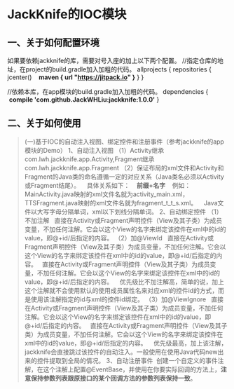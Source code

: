 JackKnife的IOC模块
================================

一、关于如何配置环境
--------------------------------
如果要依赖jackknife的库，需要对号入座的加上以下两个配置。
//指定仓库的地址，在project的build.gradle加入加粗的代码。
allprojects {
  repositories {
    jcenter()
    <b>maven { url "https://jitpack.io" }</b>
  }
}

//依赖本库，在app模块的build.gradle加入加粗的代码。
dependencies {
  <b>compile 'com.github.JackWHLiu:jackknife:1.0.0'</b>
}

二、关于如何使用
--------------------------------
> (一)基于IOC的自动注入视图、绑定控件和注册事件（参考jackknife的app模块的Demo）
> 1、自动注入视图
> （1）Activity继承com.lwh.jackknife.app.Activity,Fragment继承com.lwh.jackknife.app.Fragment
> （2）保证布局的xml文件和Activity和Fragment的Java类的命名遵循一定的对应关系（Java类名必须以Activity或Fragment结尾）。
    具体关系如下：
    <b>前缀+名字</b>
    例如：MainActivity.java映射的xml文件名就为activity_main.xml，TTSFragment.java映射的xml文件名就为fragment_t_t_s.xml。
    Java文件以大写字母分隔单词，xml以下划线分隔单词。
> 2、自动绑定控件
> （1）不加注解
    直接在Activity或Fragment声明控件（View及其子类）为成员变量，不加任何注解。它会以这个View的名字来绑定该控件在xml中的id的value，即@+id/后指定的内容。
> （2）加@ViewId
    直接在Activity或Fragment声明控件（View及其子类）为成员变量，不加任何注解。它会以这个View的名字来绑定该控件在xml中的id的value，即@+id/后指定的内容。
    直接在Activity或Fragment声明控件（View及其子类）为成员变量，不加任何注解。它会以这个View的名字来绑定该控件在xml中的id的value，即@+id/后指定的内容。
    优先级比不加注解高，简单的说，加上这个注解就不会使用默认的使用成员属性名来对应xml的控件id的方式，而是使用该注解指定的id与xml的控件id绑定。
> （3）加@ViewIgnore
    直接在Activity或Fragment声明控件（View及其子类）为成员变量，不加任何注解。它会以这个View的名字来绑定该控件在xml中的id的value，即@+id/后指定的内容。
    直接在Activity或Fragment声明控件（View及其子类）为成员变量，不加任何注解。它会以这个View的名字来绑定该控件在xml中的id的value，即@+id/后指定的内容。
    优先级最高，加上该注解，jackknife会直接跳过该控件的自动注入。一般使用在使用Java代码new出来的控件提取到全局的情况。
> 3、自动注册事件
  创建一个自定义的事件注解，在这个注解上配置@EventBase，并使用在你要实际回调的方法上，<b>注意保持参数列表跟原接口的某个回调方法的参数列表保持一致</b>。
